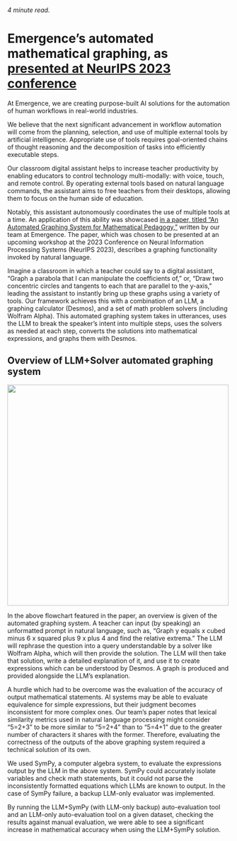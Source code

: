 ###### _4 minute read._
# Emergence’s automated mathematical graphing, as [presented at NeurIPS 2023 conference](https://gaied.org/neurips2023/files/39/39_paper.pdf)

At Emergence, we are creating purpose-built AI solutions for the automation of human workflows in real-world industries.

We believe that the next significant advancement in workflow automation will come from the planning, selection, and use of multiple external tools by artificial intelligence. Appropriate use of tools requires goal-oriented chains of thought reasoning and the decomposition of tasks into efficiently executable steps.  

Our classroom digital assistant helps to increase teacher productivity by enabling educators to control technology multi-modally: with voice, touch, and remote control. By operating external tools based on natural language commands, the assistant aims to free teachers from their desktops, allowing them to focus on the human side of education.  

Notably, this assistant autonomously coordinates the use of multiple tools at a time. An application of this ability was showcased [in a paper, titled “An Automated Graphing System for Mathematical Pedagogy,”](https://gaied.org/neurips2023/files/39/39_paper.pdf) written by our team at Emergence. The paper, which was chosen to be presented at an upcoming workshop at the 2023 Conference on Neural Information Processing Systems (NeurIPS 2023), describes a graphing functionality invoked by natural language.

Imagine a classroom in which a teacher could say to a digital assistant, “Graph a parabola that I can manipulate the coefficients of,” or, “Draw two concentric circles and tangents to each that are parallel to the y-axis," leading the assistant to instantly bring up these graphs using a variety of tools. Our framework achieves this with a combination of an LLM, a graphing calculator (Desmos), and a set of math problem solvers (including Wolfram Alpha). This automated graphing system takes in utterances, uses the LLM to break the speaker’s intent into multiple steps, uses the solvers as needed at each step, converts the solutions into mathematical expressions, and graphs them with Desmos.  

## Overview of LLM+Solver automated graphing system

<img src="https://github.com/EmergenceAI/EmergenceAI.github.io/blob/main/_posts/_images/neurips_chart.png" width="500">

In the above flowchart featured in the paper, an overview is given of the automated graphing system. A teacher can input (by speaking) an unformatted prompt in natural language, such as, “Graph y equals x cubed minus 6 x squared plus 9 x plus 4 and find the relative extrema.” The LLM will rephrase the question into a query understandable by a solver like Wolfram Alpha, which will then provide the solution. The LLM will then take that solution, write a detailed explanation of it, and use it to create expressions which can be understood by Desmos. A graph is produced and provided alongside the LLM’s explanation.

A hurdle which had to be overcome was the evaluation of the accuracy of output mathematical statements. AI systems may be able to evaluate equivalence for simple expressions, but their judgment becomes inconsistent for more complex ones. Our team’s paper notes that lexical similarity metrics used in natural language processing might consider “5=2+3” to be more similar to “5=2+4” than to “5=4+1” due to the greater number of characters it shares with the former. Therefore, evaluating the correctness of the outputs of the above graphing system required a technical solution of its own.

We used SymPy, a computer algebra system, to evaluate the expressions output by the LLM in the above system. SymPy could accurately isolate variables and check math statements, but it could not parse the inconsistently formatted equations which LLMs are known to output. In the case of SymPy failure, a backup LLM-only evaluator was implemented.

By running the LLM+SymPy (with LLM-only backup) auto-evaluation tool and an LLM-only auto-evaluation tool on a given dataset, checking the results against manual evaluation, we were able to see a significant increase in mathematical accuracy when using the LLM+SymPy solution.  
